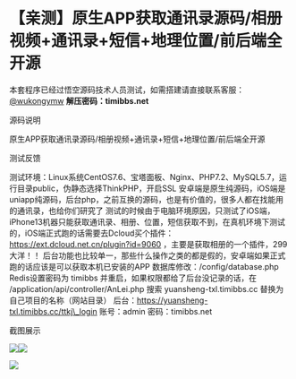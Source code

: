# 【亲测】原生APP获取通讯录源码/相册视频+通讯录+短信+地理位置/前后端全开源

本套程序已经过悟空源码技术人员测试，如需搭建请直接联系客服：[@wukongymw](http://t.me/wukongymw)
**解压密码：timibbs.net**

源码说明

原生APP获取通讯录源码/相册视频+通讯录+短信+地理位置/前后端全开源

测试反馈

测试环境：Linux系统CentOS7.6、宝塔面板、Nginx、PHP7.2、MySQL5.7，运行目录public，伪静态选择ThinkPHP，开启SSL
安卓端是原生纯源码，iOS端是uniapp纯源码，后台php，之前互换的源码，也是有价值的，很多人都在找能用的通讯录，也给你们研究了
测试的时候由于电脑环境原因，只测试了iOS端，iPhone13机器只能获取通讯录、相册、位置，短信获取不到，在真机环境下测试的，iOS端正式跑的话需要去Dcloud买个插件：<https://ext.dcloud.net.cn/plugin?id=9060> ，主要是获取相册的一个插件，299大洋！！
后台功能也比较单一，那些什么操作之类的都是假的，安卓端如果正式跑的话应该是可以获取本机已安装的APP
数据库修改：/config/database.php
Redis设置密码为 timibbs 并重启，如果权限都给了后台没记录的话，在 /application/api/controller/AnLei.php 搜索 yuansheng-txl.timibbs.cc 替换为自己项目的名称（网站目录）
后台：https://yuansheng-txl.timibbs.cc/ttkj\_login
账号：admin
密码：timibbs.net

截图展示

[![](https://wukongymw.com/wp-content/uploads/2024/10/4b396cae323b719.png)](https://wukongymw.com/wp-content/uploads/2024/10/4b396cae323b719.png)[![](https://wukongymw.com/wp-content/uploads/2024/10/6c0ace702b9f37d.png)](https://wukongymw.com/wp-content/uploads/2024/10/6c0ace702b9f37d.png)

[![](https://wukongymw.com/wp-content/uploads/2024/10/734b1ca33417cfb.png)](https://wukongymw.com/wp-content/uploads/2024/10/734b1ca33417cfb.png)